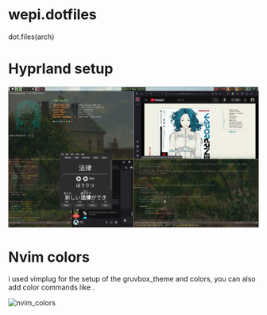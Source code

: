 # wepi.dotfiles
dot.files(arch)

# Hyprland setup

![setup](git_setup.png)

# Nvim colors
i used vimplug for the setup of the gruvbox_theme and colors, you can also add color commands like <red> </red>.

![nvim_colors](nvim_colors.png)
